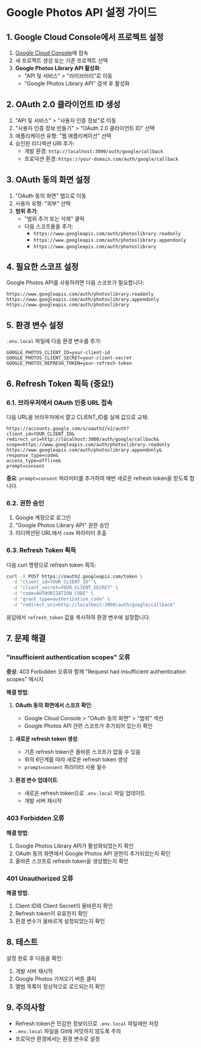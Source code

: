 # Google Photos API 설정 가이드

## 1. Google Cloud Console에서 프로젝트 설정

1. [Google Cloud Console](https://console.cloud.google.com/)에 접속
2. 새 프로젝트 생성 또는 기존 프로젝트 선택
3. **Google Photos Library API 활성화**:
   - "API 및 서비스" > "라이브러리"로 이동
   - "Google Photos Library API" 검색 후 활성화

## 2. OAuth 2.0 클라이언트 ID 생성

1. "API 및 서비스" > "사용자 인증 정보"로 이동
2. "사용자 인증 정보 만들기" > "OAuth 2.0 클라이언트 ID" 선택
3. 애플리케이션 유형: "웹 애플리케이션" 선택
4. 승인된 리디렉션 URI 추가:
   - 개발 환경: `http://localhost:3000/auth/google/callback`
   - 프로덕션 환경: `https://your-domain.com/auth/google/callback`

## 3. OAuth 동의 화면 설정

1. "OAuth 동의 화면" 탭으로 이동
2. 사용자 유형: "외부" 선택
3. **범위 추가**:
   - "범위 추가 또는 삭제" 클릭
   - 다음 스코프들을 추가:
     - `https://www.googleapis.com/auth/photoslibrary.readonly`
     - `https://www.googleapis.com/auth/photoslibrary.appendonly`
     - `https://www.googleapis.com/auth/photoslibrary`

## 4. 필요한 스코프 설정

Google Photos API를 사용하려면 다음 스코프가 필요합니다:

```
https://www.googleapis.com/auth/photoslibrary.readonly
https://www.googleapis.com/auth/photoslibrary.appendonly
https://www.googleapis.com/auth/photoslibrary
```

## 5. 환경 변수 설정

`.env.local` 파일에 다음 환경 변수를 추가:

```env
GOOGLE_PHOTOS_CLIENT_ID=your-client-id
GOOGLE_PHOTOS_CLIENT_SECRET=your-client-secret
GOOGLE_PHOTOS_REFRESH_TOKEN=your-refresh-token
```

## 6. Refresh Token 획득 (중요!)

### 6.1. 브라우저에서 OAuth 인증 URL 접속

다음 URL을 브라우저에서 열고 CLIENT_ID를 실제 값으로 교체:

```
https://accounts.google.com/o/oauth2/v2/auth?
client_id=YOUR_CLIENT_ID&
redirect_uri=http://localhost:3000/auth/google/callback&
scope=https://www.googleapis.com/auth/photoslibrary.readonly https://www.googleapis.com/auth/photoslibrary.appendonly&
response_type=code&
access_type=offline&
prompt=consent
```

**중요**: `prompt=consent` 파라미터를 추가하여 매번 새로운 refresh token을 받도록 합니다.

### 6.2. 권한 승인

1. Google 계정으로 로그인
2. "Google Photos Library API" 권한 승인
3. 리디렉션된 URL에서 `code` 파라미터 추출

### 6.3. Refresh Token 획득

다음 curl 명령으로 refresh token 획득:

```bash
curl -X POST https://oauth2.googleapis.com/token \
  -d "client_id=YOUR_CLIENT_ID" \
  -d "client_secret=YOUR_CLIENT_SECRET" \
  -d "code=AUTHORIZATION_CODE" \
  -d "grant_type=authorization_code" \
  -d "redirect_uri=http://localhost:3000/auth/google/callback"
```

응답에서 `refresh_token` 값을 복사하여 환경 변수에 설정합니다.

## 7. 문제 해결

### "insufficient authentication scopes" 오류

**증상**: 403 Forbidden 오류와 함께 "Request had insufficient authentication scopes" 메시지

**해결 방법**:
1. **OAuth 동의 화면에서 스코프 확인**:
   - Google Cloud Console > "OAuth 동의 화면" > "범위" 섹션
   - Google Photos API 관련 스코프가 추가되어 있는지 확인

2. **새로운 refresh token 생성**:
   - 기존 refresh token은 올바른 스코프가 없을 수 있음
   - 위의 6단계를 따라 새로운 refresh token 생성
   - `prompt=consent` 파라미터 사용 필수

3. **환경 변수 업데이트**:
   - 새로운 refresh token으로 `.env.local` 파일 업데이트
   - 개발 서버 재시작

### 403 Forbidden 오류

**해결 방법**:
1. Google Photos Library API가 활성화되었는지 확인
2. OAuth 동의 화면에서 Google Photos API 권한이 추가되었는지 확인
3. 올바른 스코프로 refresh token을 생성했는지 확인

### 401 Unauthorized 오류

**해결 방법**:
1. Client ID와 Client Secret이 올바른지 확인
2. Refresh token이 유효한지 확인
3. 환경 변수가 올바르게 설정되었는지 확인

## 8. 테스트

설정 완료 후 다음을 확인:

1. 개발 서버 재시작
2. Google Photos 가져오기 버튼 클릭
3. 앨범 목록이 정상적으로 로드되는지 확인

## 9. 주의사항

- Refresh token은 민감한 정보이므로 `.env.local` 파일에만 저장
- `.env.local` 파일을 Git에 커밋하지 않도록 주의
- 프로덕션 환경에서는 환경 변수로 설정